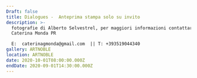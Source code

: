 ```yaml
---
Draft: false
title: Dialogues -  Anteprima stampa solo su invito
description: >-
  fotografie di Alberto Selvestrel, per maggiori informazioni contattare
  Caterina Monda PR

  E:  caterinagmonda@gmail.com  || T: +393519044340
gallery: ARTNOBLE
location: ARTNOBLE
date: 2020-10-01T08:00:00.000Z
endDate: 2020-09-01T14:30:00.000Z
---
```

